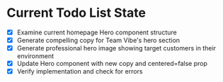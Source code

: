 <!-- DO NOT EDIT - Managed by todo_list tool -->
<!-- Updated: 2025-09-28T15:09:32.741Z -->

# Current Todo List State

- [x] Examine current homepage Hero component structure
- [x] Generate compelling copy for Team Vibe's hero section
- [x] Generate professional hero image showing target customers in their environment
- [x] Update Hero component with new copy and centered=false prop
- [x] Verify implementation and check for errors

